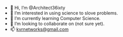 - 👋 Hi, I’m @Architect36ixty
- 👀 I’m interested in using science to slove problems.
- 🌱 I’m currently learning Computer Science.
- 💞️ I’m looking to collaborate on (not sure yet).
- 📫 kvrnetworks@gmail.com

<!---
Architect36ixty/Architect36ixty is a ✨ special ✨ repository because its `README.md` (this file) appears on your GitHub profile.
You can click the Preview link to take a look at your changes.
--->
